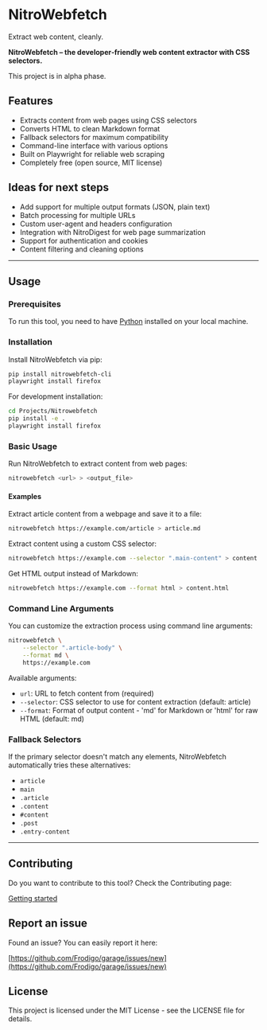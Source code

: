 # NitroWebfetch

Extract web content, cleanly.

**NitroWebfetch – the developer‑friendly web content extractor with CSS selectors.**

This project is in alpha phase.

## Features

- Extracts content from web pages using CSS selectors
- Converts HTML to clean Markdown format
- Fallback selectors for maximum compatibility
- Command-line interface with various options
- Built on Playwright for reliable web scraping
- Completely free (open source, MIT license)

## Ideas for next steps

- Add support for multiple output formats (JSON, plain text)
- Batch processing for multiple URLs
- Custom user-agent and headers configuration
- Integration with NitroDigest for web page summarization
- Support for authentication and cookies
- Content filtering and cleaning options

---

## Usage

### Prerequisites

To run this tool, you need to have [Python](https://www.python.org/downloads/) installed on your local machine.

### Installation

Install NitroWebfetch via pip:

```bash
pip install nitrowebfetch-cli
playwright install firefox
```

For development installation:

```bash
cd Projects/Nitrowebfetch
pip install -e .
playwright install firefox
```

### Basic Usage

Run NitroWebfetch to extract content from web pages:

```bash
nitrowebfetch <url> > <output_file>
```

#### Examples

Extract article content from a webpage and save it to a file:

```bash
nitrowebfetch https://example.com/article > article.md
```

Extract content using a custom CSS selector:

```bash
nitrowebfetch https://example.com --selector ".main-content" > content.md
```

Get HTML output instead of Markdown:

```bash
nitrowebfetch https://example.com --format html > content.html
```

### Command Line Arguments

You can customize the extraction process using command line arguments:

```bash
nitrowebfetch \
    --selector ".article-body" \
    --format md \
    https://example.com
```

Available arguments:

- `url`: URL to fetch content from (required)
- `--selector`: CSS selector to use for content extraction (default: article)
- `--format`: Format of output content - 'md' for Markdown or 'html' for raw HTML (default: md)

### Fallback Selectors

If the primary selector doesn't match any elements, NitroWebfetch automatically tries these alternatives:

- `article`
- `main`
- `.article`
- `.content`
- `#content`
- `.post`
- `.entry-content`

---

## Contributing

Do you want to contribute to this tool? Check the Contributing page:

[Getting started](../../Contributing.md)

## Report an issue

Found an issue? You can easily report it here:

[https://github.com/Frodigo/garage/issues/new](https://github.com/Frodigo/garage/issues/new)

## License

This project is licensed under the MIT License - see the LICENSE file for details.
